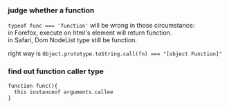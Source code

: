 ### judge whether a function

`typeof func === 'function'` will be wrong in those circumstance:  
in Forefox, execute on html's <object> element will return function.  
in Safari, Dom NodeList type still be function.  

right way is  `Object.prototype.toString.call(fn) === "[object Function]"`


### find out function caller type

```
function func(){
  this instanceof arguments.callee
}
```
